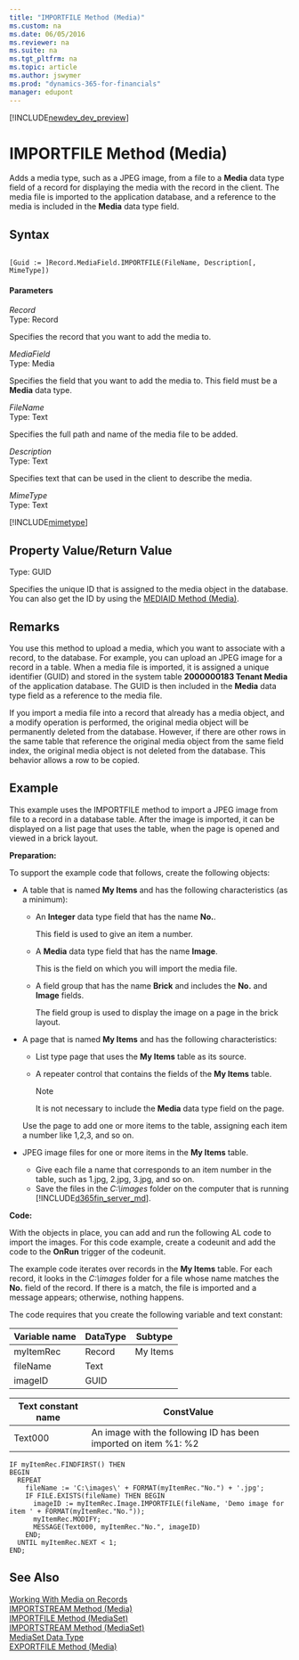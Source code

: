 ```yaml
---
title: "IMPORTFILE Method (Media)"
ms.custom: na
ms.date: 06/05/2016
ms.reviewer: na
ms.suite: na
ms.tgt_pltfrm: na
ms.topic: article
ms.author: jswymer
ms.prod: "dynamics-365-for-financials"
manager: edupont
---
```


[!INCLUDE[newdev_dev_preview](../includes/newdev_dev_preview.md)]

# IMPORTFILE Method (Media)
Adds a media type, such as a JPEG image, from a file to a **Media** data type field of a record for displaying the media with the record in the client. The media file is imported to the application database, and a reference to the media is included in the **Media** data type field.

## Syntax

```

[Guid := ]Record.MediaField.IMPORTFILE(FileName, Description[, MimeType])
```

#### Parameters
 *Record*  
 Type: Record

Specifies the record that you want to add the media to.

 *MediaField*  
Type: Media

 Specifies the field that you want to add the media to. This field must be a **Media** data type.

 *FileName*  
 Type: Text

 Specifies the full path and name of the media file to be added.

 *Description*  
 Type: Text

 Specifies text that can be used in the client to describe the media.

 *MimeType*  
 Type: Text

[!INCLUDE[mimetype](../includes/mimetype_md.md)]

## Property Value/Return Value
 Type: GUID

 Specifies the unique ID that is assigned to the media object in the database. You can also get the ID by using the [MEDIAID Method \(Media\)](devenv-MEDIAID-Method-Media.md).

## Remarks
 You use this method to upload a media, which you want to associate with a record, to the database. For example, you can upload an JPEG image for a record in a table. When a media file is imported, it is assigned a unique identifier \(GUID\) and stored in the system table **2000000183 Tenant Media** of the application database. The GUID is then included in the **Media** data type field as a reference to the media file.

If you import a media file into a record that already has a media object, and a modify operation is performed, the original media object will be permanently deleted from the database. However, if there are other rows in the same table that reference the original media object from the same field index, the original media object is not deleted from the database. This behavior allows a row to be copied.

## Example
This example uses the IMPORTFILE method to import a JPEG image from file to a record in a database table. After the image is imported, it can be displayed on a list page that uses the table, when the page is opened<!--NAV in the [!INCLUDE[d365fin_web_md](../includes/d365fin_web_md.md)]--> and viewed in a brick layout.

**Preparation:**

To support the example code that follows, create the following objects:

-   A table that is named **My Items** and has the following characteristics (as a minimum):
    -   An **Integer** data type field that has the name **No.**.

        This field is used to give an item a number.
    -   A **Media** data type field that has the name **Image**.

        This is the field on which you will import the media file.
    - A field group that has the name **Brick** and includes the **No.** and **Image** fields.

        The field group is used to display the image on a page in the brick layout. <!--LinksFor more information, see [How to: Display Data as Bricks](How-to--Display-Data-as-Bricks.md).-->
-   A page that is named **My Items** and has the following characteristics:

    -   List type page that uses the **My Items** table as its source.
    -   A repeater control that contains the fields of the **My Items** table.

        >[!NOTE]
        >It is not necessary to include the **Media** data type field on the page.

    Use the page to add one or more items to the table, assigning each item a number like 1,2,3, and so on.

-   JPEG image files for one or more items in the **My Items** table.
    -   Give each file a name that corresponds to an item number in the table, such as 1.jpg, 2.jpg, 3.jpg, and so on.
    -   Save the files in the *C:\images* folder on the computer that is running [!INCLUDE[d365fin_server_md](../includes/d365fin_server_md.md)].

**Code:**

With the objects in place, you can add and run the following AL code to import the images. For this code example, create a codeunit and add the code to the **OnRun** trigger of the codeunit.

The example code iterates over records in the **My Items** table. For each record, it looks in the *C:\images* folder for a file whose name matches the **No.** field of the record. If there is a match, the file is imported and a message appears; otherwise, nothing happens.

The code requires that you create the following variable and text constant:

|  Variable name  |  DataType  |  Subtype  |
|-----------------|------------|-----------|
|  myItemRec  |  Record  |  My Items  |
|  fileName  |  Text  |  |
|  imageID  |  GUID  |  |

|Text constant name|ConstValue|
|-------------------|--------------|
|Text000|An image with the following ID has been imported on item %1: %2|

```
IF myItemRec.FINDFIRST() THEN
BEGIN  
  REPEAT
    fileName := 'C:\images\' + FORMAT(myItemRec."No.") + '.jpg';
    IF FILE.EXISTS(fileName) THEN BEGIN
      imageID := myItemRec.Image.IMPORTFILE(fileName, 'Demo image for item ' + FORMAT(myItemRec."No."));
      myItemRec.MODIFY;
      MESSAGE(Text000, myItemRec."No.", imageID)
    END;
  UNTIL myItemRec.NEXT < 1;
END;
```
## See Also  
 [Working With Media on Records](../devenv-working-with-media-on-records.md)  
 [IMPORTSTREAM Method \(Media\)](devenv-IMPORTSTREAM-Method-Media.md)   
 [IMPORTFILE Method \(MediaSet\)](devenv-IMPORTFILE-Method-MediaSet.md)   
 [IMPORTSTREAM Method \(MediaSet\)](devenv-IMPORTSTREAM-Method-MediaSet.md)   
 [MediaSet Data Type](../datatypes/devenv-MediaSet-Data-Type.md)   
 [EXPORTFILE Method \(Media\)](devenv-EXPORTFILE-Method-Media.md)
